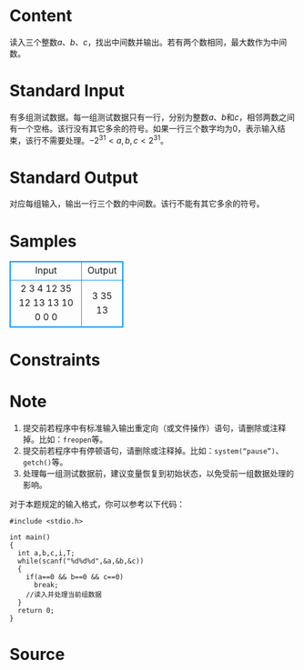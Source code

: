 
# Content

读入三个整数$a$、$b$、$c$，找出中间数并输出。若有两个数相同，最大数作为中间数。

# Standard Input

有多组测试数据。每一组测试数据只有一行，分别为整数$a$、$b$和$c$，相邻两数之间有一个空格。该行没有其它多余的符号。如果一行三个数字均为$0$，表示输入结束，该行不需要处理。$-2^{31}<a,b,c<2^{31}$。

# Standard Output

对应每组输入，输出一行三个数的中间数。该行不能有其它多余的符号。

# Samples

<style>
        table,table tr th, table tr td { border:1px solid #0094ff; }
        table { width: 200px; min-height: 25px; line-height: 25px; text-align: center; border-collapse: collapse;}   
    </style>
<table>
	<tr>
		<td>Input</td>
		<td>Output</td>
	</tr>
<tr><td>2 3 4
12 35 12
13 13 10
0 0 0</td><td>3
35
13</td></tr></table>


# Constraints



# Note

1. 提交前若程序中有标准输入输出重定向（或文件操作）语句，请删除或注释掉。比如：`freopen`等。
2. 提交前若程序中有停顿语句，请删除或注释掉。比如：`system(“pause”)`、`getch()`等。
3. 处理每一组测试数据前，建议变量恢复到初始状态，以免受前一组数据处理的影响。

对于本题规定的输入格式，你可以参考以下代码：
```
#include <stdio.h>

int main()
{
  int a,b,c,i,T;
  while(scanf("%d%d%d",&a,&b,&c))
  {
    if(a==0 && b==0 && c==0)
      break;
    //读入并处理当前组数据 
  }
  return 0;
}
```

# Source


